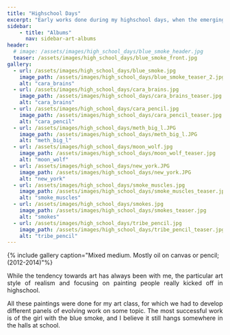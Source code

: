 ```yaml
---
title: "Highschool Days"
excerpt: "Early works done during my highschool days, when the emerging interest of drawing people first started"
sidebar:
    - title: "Albums"
      nav: sidebar-art-albums
header:
  # image: /assets/images/high_school_days/blue_smoke_header.jpg
  teaser: /assets/images/high_school_days/blue_smoke_front.jpg
gallery:
  - url: /assets/images/high_school_days/blue_smoke.jpg
    image_path: /assets/images/high_school_days/blue_smoke_teaser_2.jpg
    alt: "cara_brains"
  - url: /assets/images/high_school_days/cara_brains.jpg
    image_path: /assets/images/high_school_days/cara_brains_teaser.jpg
    alt: "cara_brains"
  - url: /assets/images/high_school_days/cara_pencil.jpg
    image_path: /assets/images/high_school_days/cara_pencil_teaser.jpg
    alt: "cara_pencil"
  - url: /assets/images/high_school_days/meth_big_l.JPG
    image_path: /assets/images/high_school_days/meth_big_l.JPG
    alt: "meth_big_l"
  - url: /assets/images/high_school_days/moon_wolf.jpg
    image_path: /assets/images/high_school_days/moon_wolf_teaser.jpg
    alt: "moon_wolf"
  - url: /assets/images/high_school_days/new_york.JPG
    image_path: /assets/images/high_school_days/new_york.JPG
    alt: "new_york"
  - url: /assets/images/high_school_days/smoke_muscles.jpg
    image_path: /assets/images/high_school_days/smoke_muscles_teaser.jpg
    alt: "smoke_muscles"
  - url: /assets/images/high_school_days/smokes.jpg
    image_path: /assets/images/high_school_days/smokes_teaser.jpg
    alt: "smokes"
  - url: /assets/images/high_school_days/tribe_pencil.jpg
    image_path: /assets/images/high_school_days/tribe_pencil_teaser.jpg
    alt: "tribe_pencil"
---
```


{% include gallery caption="Mixed medium. Mostly oil on canvas or pencil; (2012-2014)"%}

<p align = "justify">While the tendency towards art has always been with me, the particular art style of realism and focusing on painting people really kicked off in highschool.</p>

<p align = "justify">All these paintings were done for my art class, for which we had to develop different panels of evolving work on some topic. The most successful work is of the girl with the blue smoke, and I believe it still hangs somewhere in the halls at school.</p>